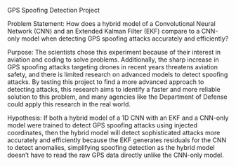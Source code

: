 GPS Spoofing Detection Project

Problem Statement:
How does a hybrid model of a Convolutional Neural Network (CNN) and an Extended Kalman Filter (EKF) compare to a CNN-only model when detecting GPS spoofing attacks accurately and efficiently?

Purpose:
The scientists chose this experiment because of their interest in aviation and coding to solve problems. Additionally, the sharp increase in GPS spoofing attacks targeting drones in recent years threatens aviation safety, and there is limited research on advanced models to detect spoofing attacks. By testing this project to find a more advanced approach to detecting attacks, this research aims to identify a faster and more reliable solution to this problem, and many agencies like the Department of Defense could apply this research in the real world.

Hypothesis:
If both a hybrid model of a 1D CNN with an EKF and a CNN-only model were trained to detect GPS spoofing attacks using injected coordinates, then the hybrid model will detect sophisticated attacks more accurately and efficiently because the EKF generates residuals for the CNN to detect anomalies, simplifying spoofing detection as the hybrid model doesn’t have to read the raw GPS data directly unlike the CNN-only model.

